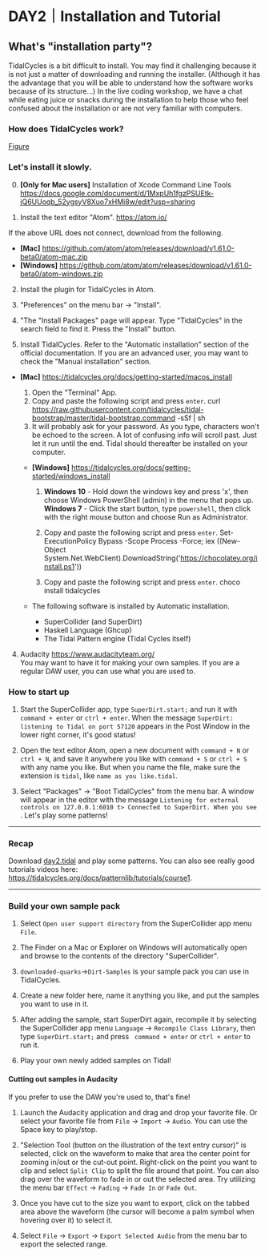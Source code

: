 # DAY2｜Installation and Tutorial

## What's "installation party"?
TidalCycles is a bit difficult to install. You may find it challenging because it is not just a matter of downloading and running the installer. (Although it has the advantage that you will be able to understand how the software works because of its structure...) In the live coding workshop, we have a chat while eating juice or snacks during the installation to help those who feel confused about the installation or are not very familiar with computers.


### How does TidalCycles work?
[Figure](https://github.com/conychang/mau-tidal-workshop/blob/main/day_1/tidal_system_picture.png)


### Let's install it slowly.

0. **[Only for Mac users]** Installation of Xcode Command Line Tools
https://docs.google.com/document/d/1MxpUh1fgzPSUEtk-jQ6UUoqb_52ygsyV8Xuo7xHMi8w/edit?usp=sharing

1. Install the text editor "Atom".
https://atom.io/<br>

  If the above URL does not connect, download from the following.
  - **[Mac]** https://github.com/atom/atom/releases/download/v1.61.0-beta0/atom-mac.zip
  - **[Windows]** https://github.com/atom/atom/releases/download/v1.61.0-beta0/atom-windows.zip


2. Install the plugin for TidalCycles in Atom.
  1. "Preferences" on the menu bar → "Install".
  2. "The "Install Packages" page will appear. Type "TidalCycles" in the search field to find it. Press the "Install" button.


3. Install TidalCycles. Refer to the "Automatic installation" section of the official documentation. If you are an advanced user, you may want to check the "Manual installation" section.

- **[Mac]** https://tidalcycles.org/docs/getting-started/macos_install

    1. Open the "Terminal" App.
    2. Copy and paste the following script and press `enter`.
            curl https://raw.githubusercontent.com/tidalcycles/tidal-bootstrap/master/tidal-bootstrap.command -sSf | sh
    3. It will probably ask for your password. As you type, characters won't be echoed to the screen. A lot of confusing info will scroll past. Just let it run until the end. Tidal should thereafter be installed on your computer.


  - **[Windows]** https://tidalcycles.org/docs/getting-started/windows_install
      1. **Windows 10** - Hold down the windows key and press 'x', then choose Windows PowerShell (admin) in the menu that pops up.
        **Windows 7** - Click the start button, type `powershell`, then click with the right mouse button and choose Run as Administrator.

      2. Copy and paste the following script and press `enter`.
              Set-ExecutionPolicy Bypass -Scope Process -Force; iex ((New-Object System.Net.WebClient).DownloadString('https://chocolatey.org/install.ps1'))
      3. Copy and paste the following script and press `enter`.
              choco install tidalcycles

  - The following software is installed by Automatic installation.
    - SuperCollider (and SuperDirt)
    - Haskell Language (Ghcup)
    - The Tidal Pattern engine (Tidal Cycles itself)

4. Audacity https://www.audacityteam.org/<br>
    You may want to have it for making your own samples. If you are a regular DAW user, you can use what you are used to.

### How to start up

1. Start the SuperCollider app, type `SuperDirt.start;` and run it with `command + enter` or `ctrl + enter`. When the message `SuperDirt: listening to Tidal on port 57120` appears in the Post Window in the lower right corner, it's good status!

2. Open the text editor Atom, open a new document with `command + N` or `ctrl + N`, and save it anywhere you like with `command + S` or `ctrl + S` with any name you like. But when you name the file, make sure the extension is `tidal`, like `name as you like.tidal`.

3. Select "Packages" → "Boot TidalCycles" from the menu bar. A window will appear in the editor with the message `Listening for external controls on 127.0.0.1:6010
t> Connected to SuperDirt.
When you see `. Let's play some patterns!

***

### Recap

Download [day2.tidal](https://drive.google.com/file/d/1DSJBLXqyh2KY3R7PP4gmY0NcYWr9aq30/view?usp=sharing) and play some patterns.
You can also see really good tutorials videos here: https://tidalcycles.org/docs/patternlib/tutorials/course1.

***

### Build your own sample pack

1. Select `Open user support directory` from the SuperCollider app menu `File`.

2. The Finder on a Mac or Explorer on Windows will automatically open and browse to the contents of the directory "SuperCollider".

3. `downloaded-quarks`→`Dirt-Samples` is your sample pack you can use in TidalCycles.

4. Create a new folder here, name it anything you like, and put the samples you want to use in it.

5. After adding the sample, start SuperDirt again, recompile it by selecting the SuperCollider app menu `Language` -> `Recompile Class Library`, then type `SuperDirt.start;` and press ` command + enter` or `ctrl + enter` to run it.

6. Play your own newly added samples on Tidal!


#### Cutting out samples in Audacity

If you prefer to use the DAW you're used to, that's fine!

1. Launch the Audacity application and drag and drop your favorite file. Or select your favorite file from `File` -> `Import` -> `Audio`. You can use the Space key to play/stop.

2. "Selection Tool (button on the illustration of the text entry cursor)" is selected, click on the waveform to make that area the center point for zooming in/out or the cut-out point. Right-click on the point you want to clip and select `Split Clip` to split the file around that point. You can also drag over the waveform to fade in or out the selected area. Try utilizing the menu bar `Effect` -> `Fading` -> `Fade In` or `Fade Out`.

3. Once you have cut to the size you want to export, click on the tabbed area above the waveform (the cursor will become a palm symbol when hovering over it) to select it.

4. Select `File` -> `Export` -> `Export Selected Audio` from the menu bar to export the selected range.
